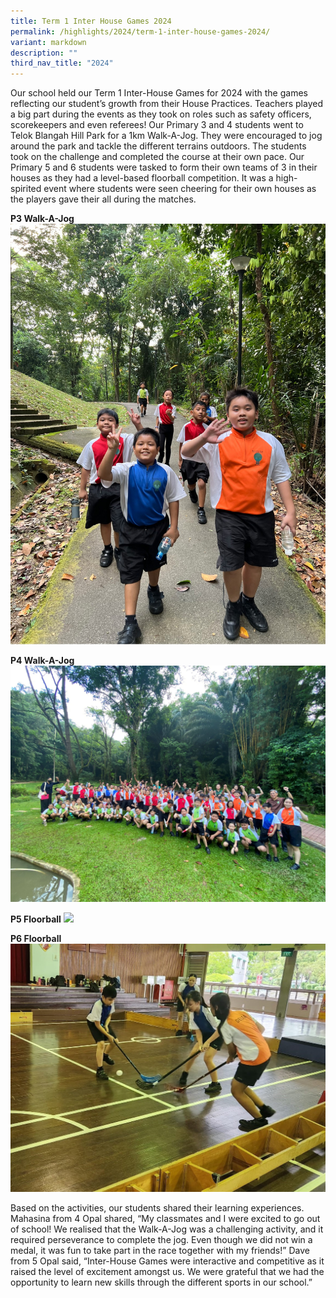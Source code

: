 ```yaml
---
title: Term 1 Inter House Games 2024
permalink: /highlights/2024/term-1-inter-house-games-2024/
variant: markdown
description: ""
third_nav_title: "2024"
---
```

Our school held our Term 1 Inter-House Games for 2024 with the games reflecting our student’s growth from their House Practices. Teachers played a big part during the events as they took on roles such as safety officers, scorekeepers and even referees!
Our Primary 3 and 4 students went to Telok Blangah Hill Park for a 1km Walk-A-Jog. They were encouraged to jog around the park and tackle the different terrains outdoors. The students took on the challenge and completed the course at their own pace.
Our Primary 5 and 6 students were tasked to form their own teams of 3 in their houses as they had a level-based floorball competition. It was a high-spirited event where students were seen cheering for their own houses as the players gave their all during the matches.

**P3 Walk-A-Jog**
![](/images/2024%20Photos/Interhouse%20Games/P3_Walk_A_Jog___2.jpg)

**P4 Walk-A-Jog**
![](/images/2024%20Photos/Interhouse%20Games/T1Games_Image002.jpg)

**P5 Floorball**
![](/images/2024%20Photos/Interhouse%20Games/T1Games_Image003.jpg)

**P6 Floorball**
![](/images/2024%20Photos/Interhouse%20Games/P6_Floorball.jpg)

Based on the activities, our students shared their learning experiences. 
Mahasina from 4 Opal shared, “My classmates and I were excited to go out of school! We realised that the Walk-A-Jog was a challenging activity, and it required perseverance to complete the jog. Even though we did not win a medal, it was fun to take part in the race together with my friends!” 
Dave from 5 Opal said, “Inter-House Games were interactive and competitive as it raised the level of excitement amongst us. We were grateful that we had the opportunity to learn new skills through the different sports in our school.”